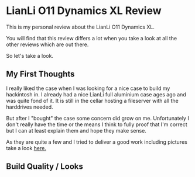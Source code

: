 # LianLi O11 Dynamics XL Review

This is my personal review about the LianLi O11 Dynamics XL.

You will find that this review differs a lot when you take a look at all the other reviews which are out there. 

So let's take a look.

## My First Thoughts

I really liked the case when I was looking for a nice case to build my hackintosh in. I already had a nice LianLi full aluminium case ages ago and was quite fond of it. It is still in the cellar hosting a fileserver with all the harddrives needed.

But after I "bought" the case some concern did grow on me. Unfortunately I don't really have the time or the means I think to fully proof that I'm correct  but I can at least explain them and hope they make sense.

As they are quite a few and I tried to deliver a good work including pictures take a look [here.](airflow-in-the-lianli-o11-dynamics-xl.md)

## Build Quality / Looks

